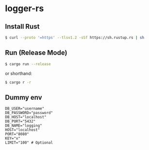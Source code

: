 # logger-rs

## Install Rust
```bash
$ curl --proto '=https' --tlsv1.2 -sSf https://sh.rustup.rs | sh
```

## Run (Release Mode)
```bash
$ cargo run --release
```

or shorthand:
```bash
$ cargo r -r
```

## Dummy env
```env
DB_USER="username"
DB_PASSWORD="password"
DB_HOST="localhost"
DB_PORT="5432"
DB_NAME="logging"
HOST="localhost"
PORT="8080"
KEY="x"
LIMIT="100" # Optional
```
